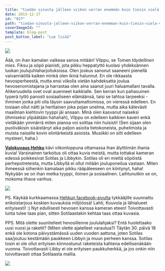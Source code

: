 ```yaml
---
title: "tiedän sinusta jälleen viikon verran enemmän kuin tiesin vielä viikko sitten."
date: 2013-12-17
id: "927"
path: "tiedan-sinusta-jalleen-viikon-verran-enemman-kuin-tiesin-viela-viikko-sitten"
coverImageId: ""
template: blog-post
post_button_label: "Lue lisää"
---
```


[![](/images/s%C3%B6p%C3%B6%C3%B6%C3%B6.jpg)](http://4.bp.blogspot.com/-Yt-U-WlwbIU/Uq9QupDJyyI/AAAAAAAAHm8/DUMr0pbp4zQ/s1600/s%C3%B6p%C3%B6%C3%B6%C3%B6.jpg)

Äää, on ihan kamalan vaikeaa sanoa mitään! Vilppu, se Toinen _täydellinen mies_. Fiksu ja söpö pianisti, jota pikku heppatyttö kuolasi yhdeksännen luokan joulujuhlaharjoituksissa. Olen joskus sanonut saaneeni pienellä vaivannäöllä kaiken minkä olen ikinä halunnut. En ole rikkaasta hevosperheestä, mutta ensi viikolla vietän kahdeksatta joulua hevosenomistajana ja harrastaa olen aina saanut juuri haluamallani tavalla. Ahkeruudella ovet ovat auenneet kaikkialle. Sen kerran kun pahasuinen typerä tyttö panosti sosiaaliseen elämäänsä, taisi se tahtoa tarpeeksi - ihminen jonka piti olla täysin saavuttamattomissa, on vieressä edelleen. En tosiaan ollut nätti ja herttainen joka pojan unelma, mutta aika kätevästi maailman kiehtovin tyyppi jäi ansaan. Minä olen kasvanut naiseksi (ihmiseksi ylipäätään hahahah), Vilppu on edelleen kaikkien kaveri enkä vieläkään ymmärrä miten pianoa voi soittaa niin huisisti! (Sen sijaan olen puoliväkisin sisäistänyt aika paljon asioita tietokoneista, puhelimista ja muista naiselle kovin elintärkeistä asioista. Musiikki on silti edelleen mysteeri, haha.)

**[Valokuvaus Hehku](http://valokuvaushehku.fi/)** kävi viikonloppuna ottamassa ihan älyttömän ihania kuvia! Varsinainen tarkoitus oli ottaa kuvia meistä, mutta tottakai kameran edessä poikkesivat Sotilas ja Libbykin. Sotilas oli eri mieltä söpöistä perhepotreteista, mutta Libbyllä ei ollut mitään jouluponeilua vastaan. Miten ihmeessä siihenkin kamalaan pikku rääpäleeseen on kiintynyt, haha! Nykyään se on ihan metka tyyppi, iloinen ja sosiaalinen. Laihtunutkin se on, mokoma lihava vanhus.

[![](/images/Ilove-my-pony-maisa-notext.jpg)](http://1.bp.blogspot.com/-2eL10B0Nlxs/UrClt8muIPI/AAAAAAAAHnU/HA7keSJMptM/s1600/Ilove-my-pony-maisa-notext.jpg)

PS. Käykää kurkkaamassa [Hehkun facebook-sivulta](https://www.facebook.com/pages/Valokuvaus-Hehku/1410696549159479?fref=ts) tykkääjille suunnattu erikoistarjous koskien kuvauksia miljöössä! Lahti, Kouvola ja lähialueet erityisesti! :) Nyt edullisesti hevosen kanssa kameran eteen! Toivottavasti lunta tulee taas pian, sitten Sotilaastakin kehtaa taas ottaa kuvasia.

PPS. Mitä olette suunitelleet hevosillenne joululahjaksi? Entä huolettaako uusi vuosi ja raketit? (Miten olette ajatelleet varautua?) Täytän 30. päivä 18 enkä ole kotona päivystämässä uuden vuoden aattona, joten Sotilas saa/joutuu kestämään paukkeen Libbyn ja muun perheen kanssa. Sotilas tosin ei ole ollut erityisen kiinnostunut raketeista kahtena edellisenäkään vuonna. Toivottavasti Libby ei ole erityisen paukkuherkkä, ja jos onkin niin toivottavasti ottaa Sotilaasta mallia.

[![](/images/ak_uusi.jpg)](http://3.bp.blogspot.com/-6_uFKHrfvyA/UrCrhPdVeHI/AAAAAAAAHnk/BokOoHBr6oE/s1600/ak_uusi.jpg)
